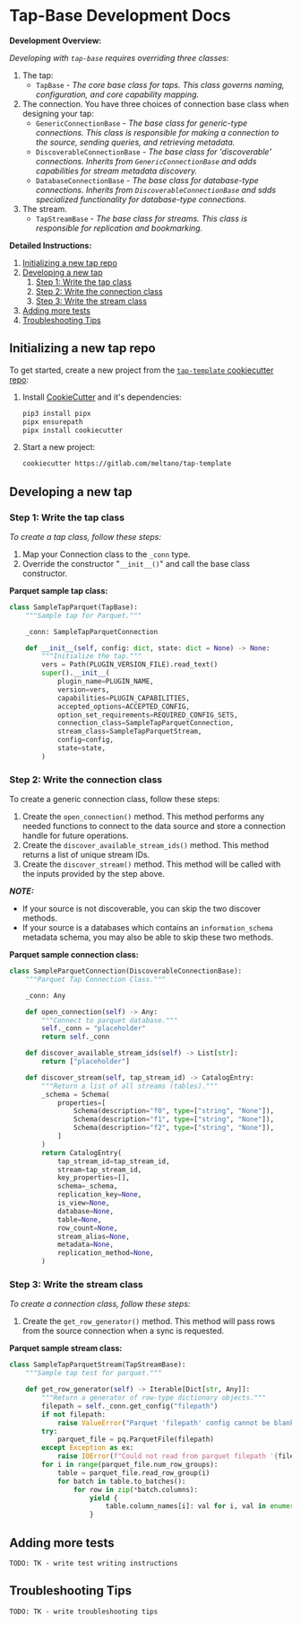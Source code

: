 # Tap-Base Development Docs

**Development Overview:**

_Developing with `tap-base` requires overriding three classes:_

1. The tap:
    - `TapBase` - _The core base class for taps. This class governs naming, configuration, and core capability mapping._
2. The connection. You have three choices of connection base class when designing your tap:
    - `GenericConnectionBase` - _The base class for generic-type connections. This class is responsible for making a connection to the source, sending queries, and retrieving metadata._
    - `DiscoverableConnectionBase` - _The base class for 'discoverable' connections. Inherits from `GenericConnectionBase` and adds capabilities for stream metadata discovery._
    - `DatabaseConnectionBase` - _The base class for database-type connections. Inherits from `DiscoverableConnectionBase` and sdds specialized functionality for database-type connections._
3. The stream.
    - `TapStreamBase` - _The base class for streams. This class is responsible for replication and bookmarking._

**Detailed Instructions:**

1. [Initializing a new tap repo](#initializing-a-new-tap-repo)
2. [Developing a new tap](#developing-a-new-tap)
   1. [Step 1: Write the tap class](#step-1-write-the-tap-class)
   2. [Step 2: Write the connection class](#step-2-write-the-connection-class)
   3. [Step 3: Write the stream class](#step-3-write-the-stream-class)
3. [Adding more tests](#adding-more-tests)
4. [Troubleshooting Tips](#troubleshooting-tips)

## Initializing a new tap repo

To get started, create a new project from the
[`tap-template` cookiecutter repo](https://gitlab.com/meltano/tap-template):

1. Install [CookieCutter](https://cookiecutter.readthedocs.io) and it's dependencies:

    ```bash
    pip3 install pipx
    pipx ensurepath
    pipx install cookiecutter
    ```

2. Start a new project:

    ```bash
    cookiecutter https://gitlab.com/meltano/tap-template
    ```

## Developing a new tap

### Step 1: Write the tap class

_To create a tap class, follow these steps:_

1. Map your Connection class to the `_conn` type.
2. Override the constructor "`__init__()`" and call the base class constructor.

**Parquet sample tap class:**

```py
class SampleTapParquet(TapBase):
    """Sample tap for Parquet."""

    _conn: SampleTapParquetConnection

    def __init__(self, config: dict, state: dict = None) -> None:
        """Initialize the tap."""
        vers = Path(PLUGIN_VERSION_FILE).read_text()
        super().__init__(
            plugin_name=PLUGIN_NAME,
            version=vers,
            capabilities=PLUGIN_CAPABILITIES,
            accepted_options=ACCEPTED_CONFIG,
            option_set_requirements=REQUIRED_CONFIG_SETS,
            connection_class=SampleTapParquetConnection,
            stream_class=SampleTapParquetStream,
            config=config,
            state=state,
        )
```

### Step 2: Write the connection class

To create a generic connection class, follow these steps:

1. Create the `open_connection()` method. This method performs any needed functions to connect to the data source and store a connection handle for future operations.
2. Create the `discover_available_stream_ids()` method. This method returns a list of unique stream IDs.
3. Create the `discover_stream()` method. This method will be called with the inputs provided by the step above.

_**NOTE:**_

- If your source is not discoverable, you can skip the two discover methods.
- If your source is a databases which contains an `information_schema` metadata schema, you may also be able to skip these two methods.

**Parquet sample connection class:**

```py
class SampleParquetConnection(DiscoverableConnectionBase):
    """Parquet Tap Connection Class."""

    _conn: Any

    def open_connection(self) -> Any:
        """Connect to parquet database."""
        self._conn = "placeholder"
        return self._conn

    def discover_available_stream_ids(self) -> List[str]:
        return ["placeholder"]

    def discover_stream(self, tap_stream_id) -> CatalogEntry:
        """Return a list of all streams (tables)."""
        _schema = Schema(
            properties=[
                Schema(description="f0", type=["string", "None"]),
                Schema(description="f1", type=["string", "None"]),
                Schema(description="f2", type=["string", "None"]),
            ]
        )
        return CatalogEntry(
            tap_stream_id=tap_stream_id,
            stream=tap_stream_id,
            key_properties=[],
            schema=_schema,
            replication_key=None,
            is_view=None,
            database=None,
            table=None,
            row_count=None,
            stream_alias=None,
            metadata=None,
            replication_method=None,
        )
```

### Step 3: Write the stream class

_To create a connection class, follow these steps:_

1. Create the `get_row_generator()` method. This method will pass rows from the source connection when a sync is requested.

**Parquet sample stream class:**

```py
class SampleTapParquetStream(TapStreamBase):
    """Sample tap test for parquet."""

    def get_row_generator(self) -> Iterable[Dict[str, Any]]:
        """Return a generator of row-type dictionary objects."""
        filepath = self._conn.get_config("filepath")
        if not filepath:
            raise ValueError("Parquet 'filepath' config cannot be blank.")
        try:
            parquet_file = pq.ParquetFile(filepath)
        except Exception as ex:
            raise IOError(f"Could not read from parquet filepath '{filepath}': {ex}")
        for i in range(parquet_file.num_row_groups):
            table = parquet_file.read_row_group(i)
            for batch in table.to_batches():
                for row in zip(*batch.columns):
                    yield {
                        table.column_names[i]: val for i, val in enumerate(row, start=0)
                    }
```

## Adding more tests

`TODO: TK - write test writing instructions`

## Troubleshooting Tips

`TODO: TK - write troubleshooting tips`
